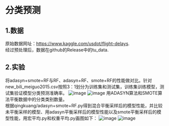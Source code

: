 # 分类预测
## 1.数据
原始数据网址：https://www.kaggle.com/usdot/flight-delays.  
经过预处理后，数据在github的Release中的tu_data.
## 2.实验
将adasyn+smote+RF与RF、adasyn+RF、smote+RF的性能做对比。针对new_bili_meiguo2015.csv按照3：1划分为训练集和测试集，训练集训练模型，测试集验证模型分类预测准确率。
![image](https://user-images.githubusercontent.com/75230726/226902478-e5db7798-19c2-4fad-8d5b-22496fd8dbf8.png)
![image](https://user-images.githubusercontent.com/75230726/226902685-eace6204-94a9-4e2f-a156-ede2549b855c.png)
用ADASYN算法和SMOTE算法平衡数据中的分类类别数量。  
根据qingkuang/adasyn+smote+RF.py得到混合平衡采样后的模型性能，并比较未平衡采样的模型、用adasyn平衡采样后的模型性能以及smote平衡采样后的模型性能，用宏平均.py和权重平均.py画图如下：
![image](https://user-images.githubusercontent.com/75230726/226902847-212acf49-3348-414e-b178-026cb107d07d.png)
![image](https://user-images.githubusercontent.com/75230726/226902896-00150145-02d3-498d-874f-690cbb35ecb5.png)




